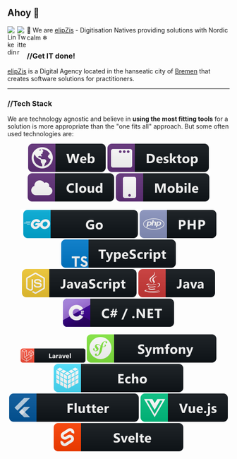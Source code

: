 ## Ahoy 🚢 
<a href="https://www.linkedin.com/company/49172104/">
  <img align="left" alt="Linkedin" width="22px" src="https://cdn.jsdelivr.net/npm/simple-icons@v3/icons/linkedin.svg" />
</a>
<a href="https://twitter.com/elipZiscom">
  <img align="left" alt="Twitter" width="22px" src="https://cdn.jsdelivr.net/npm/simple-icons@v3/icons/twitter.svg" />
</a>

👋 We are [elipZis](https://elipZis.com) - Digitisation Natives providing solutions with Nordic calm ❄

### //Get IT done!
[elipZis](https://elipZis.com) is a Digital Agency located in the hanseatic city of [Bremen](https://www.bremen.de/) that creates software solutions for practitioners.

*************

### //Tech Stack
We are technology agnostic and believe in **using the most fitting tools** for a solution is more appropriate than the "one fits all" approach. 
But some often used technologies are:

<p align="center">
  <img src="https://raw.githubusercontent.com/nea/nea/master/svg/dev/misc/web.svg" alt="Web" style="vertical-align:top margin:6px 4px">
  <img src="https://raw.githubusercontent.com/nea/nea/master/svg/dev/misc/desktop.svg" alt="Desktop" style="vertical-align:top margin:6px 4px">
  <img src="https://raw.githubusercontent.com/nea/nea/master/svg/dev/misc/cloud.svg" alt="Cloud" style="vertical-align:top margin:6px 4px">
  <img src="https://raw.githubusercontent.com/nea/nea/master/svg/dev/misc/mobile.svg" alt="Mobile Platforms" style="vertical-align:top margin:6px 4px">
</p>

<p align="center">
  <img src="https://raw.githubusercontent.com/nea/nea/master/svg/dev/languages/go.svg" alt="Golang" style="vertical-align:top margin:6px 4px">
  <img src="https://raw.githubusercontent.com/nea/nea/master/svg/dev/languages/php.svg" alt="PHP" style="vertical-align:top margin:6px 4px">
  <img src="https://raw.githubusercontent.com/nea/nea/master/svg/dev/languages/typescript.svg" alt="TypeScript" style="vertical-align:top margin:6px 4px">  
  <img src="https://raw.githubusercontent.com/nea/nea/master/svg/dev/languages/js.svg" alt="JavaScript" style="vertical-align:top margin:6px 4px">
  <img src="https://raw.githubusercontent.com/nea/nea/master/svg/dev/languages/java.svg" alt="Java" style="vertical-align:top margin:6px 4px">  
  <img src="https://raw.githubusercontent.com/nea/nea/master/svg/dev/languages/csharp_dotnet.svg" alt="CSharp/.net" style="vertical-align:top margin:6px 4px">
</p>

<p align="center">
  <img src="https://raw.githubusercontent.com/nea/nea/master/svg/dev/frameworks/laravel.svg" alt="Laravel" style="max-width: 147px vertical-align:top margin:6px 4px" width="147px">
  <img src="https://raw.githubusercontent.com/nea/nea/master/svg/dev/frameworks/symfony.svg" alt="Symfony" style="vertical-align:top margin:6px 4px">
  <img src="https://raw.githubusercontent.com/nea/nea/master/svg/dev/frameworks/echo.svg" alt="Echo" style="vertical-align:top margin:6px 4px">
  <img src="https://raw.githubusercontent.com/nea/nea/master/svg/dev/frameworks/flutter.svg" alt="Flutter" style="vertical-align:top margin:6px 4px">
  <img src="https://raw.githubusercontent.com/nea/nea/master/svg/dev/frameworks/vue.svg" alt="VueJS" style="vertical-align:top margin:6px 4px">
  <img src="https://raw.githubusercontent.com/nea/nea/master/svg/dev/frameworks/svelte.svg" alt="Svelte" style="vertical-align:top margin:6px 4px">
</p>
